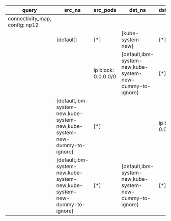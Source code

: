 |query|src_ns|src_pods|dst_ns|dst_pods|connection|
|---|---|---|---|---|---|
|connectivity_map, config: np12|
||[default]|[*]|[kube-system-new]|[*]|TCP 53,UDP 53,|
|||ip block: 0.0.0.0/0|[default,ibm-system-new,kube-system-new-dummy-to-ignore]|[*]|All connections|
||[default,ibm-system-new,kube-system-new,kube-system-new-dummy-to-ignore]|[*]||ip block: 0.0.0.0/0|All connections|
||[default,ibm-system-new,kube-system-new,kube-system-new-dummy-to-ignore]|[*]|[default,ibm-system-new,kube-system-new-dummy-to-ignore]|[*]|All connections|


